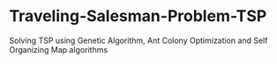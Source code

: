 # Traveling-Salesman-Problem-TSP
Solving TSP using Genetic Algorithm, Ant Colony Optimization and Self Organizing Map algorithms
